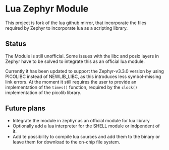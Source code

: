 # Lua Zephyr Module

This project is fork of the lua github mirror, that incorporate the files
required by Zephyr to incorporate lua as a scripting library.

## Status

The Module is still unofficial. Some issues with the libc and posix layers in
Zephyr have to be solved to integrate this as an official lua module.

Currently it has been updated to support the Zephyr-v3.3.0 version by using
PICOLIBC instead of NEWLIB_LIBC, as this introduces less symbol-missing link
errors. At the moment it still requires the user to provide an implementation of
the ``times()`` function, required by the ``clock()`` implementation of the
picolib library.

## Future plans

- Integrate the module in zephyr as an official module for lua library
- Optionally add a lua interpreter for the SHELL module or indpendent of it.
- Add te possibility to compile lua sources and add them to the binary or leave
  them for download to the on-chip file system.
